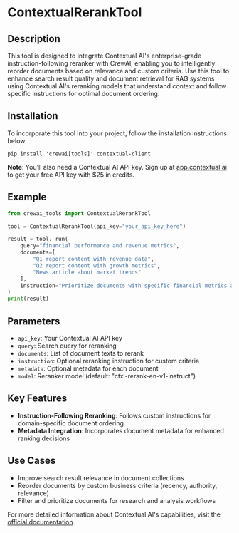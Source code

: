 # ContextualRerankTool

## Description
This tool is designed to integrate Contextual AI's enterprise-grade instruction-following reranker with CrewAI, enabling you to intelligently reorder documents based on relevance and custom criteria. Use this tool to enhance search result quality and document retrieval for RAG systems using Contextual AI's reranking models that understand context and follow specific instructions for optimal document ordering.

## Installation
To incorporate this tool into your project, follow the installation instructions below:

```shell
pip install 'crewai[tools]' contextual-client
```

**Note**: You'll also need a Contextual AI API key. Sign up at [app.contextual.ai](https://app.contextual.ai) to get your free API key with $25 in credits.

## Example

```python
from crewai_tools import ContextualRerankTool

tool = ContextualRerankTool(api_key="your_api_key_here")

result = tool._run(
    query="financial performance and revenue metrics",
    documents=[
        "Q1 report content with revenue data", 
        "Q2 report content with growth metrics", 
        "News article about market trends"
    ],
    instruction="Prioritize documents with specific financial metrics and quantitative data"
)
print(result)
```

## Parameters
- `api_key`: Your Contextual AI API key
- `query`: Search query for reranking
- `documents`: List of document texts to rerank
- `instruction`: Optional reranking instruction for custom criteria
- `metadata`: Optional metadata for each document
- `model`: Reranker model (default: "ctxl-rerank-en-v1-instruct")

## Key Features
- **Instruction-Following Reranking**: Follows custom instructions for domain-specific document ordering
- **Metadata Integration**: Incorporates document metadata for enhanced ranking decisions

## Use Cases
- Improve search result relevance in document collections
- Reorder documents by custom business criteria (recency, authority, relevance)
- Filter and prioritize documents for research and analysis workflows

For more detailed information about Contextual AI's capabilities, visit the [official documentation](https://docs.contextual.ai).